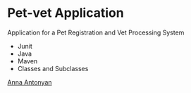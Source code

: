 # Pet-vet Application

 Application for a Pet Registration and Vet Processing System
 
 * Junit
 * Java
 * Maven
 * Classes and Subclasses



 [Anna Antonyan](http://sqasolution.com)
